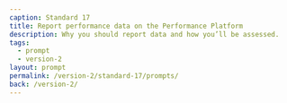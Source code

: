 ```yaml
---
caption: Standard 17
title: Report performance data on the Performance Platform
description: Why you should report data and how you’ll be assessed.
tags:
  - prompt
  - version-2
layout: prompt
permalink: /version-2/standard-17/prompts/
back: /version-2/
---
```

